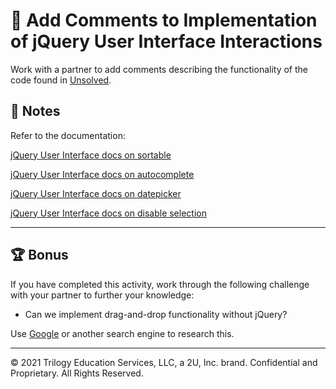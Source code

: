 # 📐 Add Comments to Implementation of jQuery User Interface Interactions

Work with a partner to add comments describing the functionality of the code found in [Unsolved](./Unsolved/assets/js/script.js).

## 📝 Notes

Refer to the documentation: 

[jQuery User Interface docs on sortable](https://jqueryui.com/sortable/)

[jQuery User Interface docs on autocomplete](https://jqueryui.com/autocomplete/)

[jQuery User Interface docs on datepicker](https://jqueryui.com/datepicker/)

[jQuery User Interface docs on disable selection](https://api.jqueryui.com/disableselection/)

---

## 🏆 Bonus

If you have completed this activity, work through the following challenge with your partner to further your knowledge:

* Can we implement drag-and-drop functionality without jQuery? 

Use [Google](https://www.google.com) or another search engine to research this.

---
© 2021 Trilogy Education Services, LLC, a 2U, Inc. brand. Confidential and Proprietary. All Rights Reserved.
